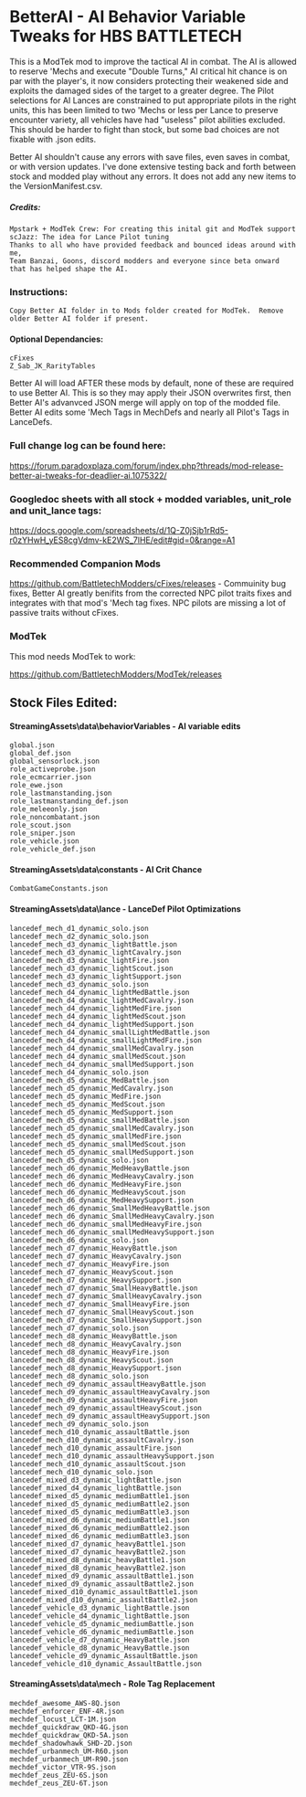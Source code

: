 # BetterAI - AI Behavior Variable Tweaks for HBS BATTLETECH
This is a ModTek mod to improve the tactical AI in combat.  The AI is allowed to reserve 'Mechs and execute "Double Turns," AI critical hit chance is on par with the player's, it now considers protecting their weakened side and exploits the damaged sides of the target to a greater degree.  The Pilot selections for AI Lances are constrained to put appropriate pilots in the right units, this has been limited to two 'Mechs or less per Lance to preserve encounter variety, all vehicles have had "useless" pilot abilities excluded.  This should be harder to fight than stock, but some bad choices are not fixable with .json edits.  

Better AI shouldn't cause any errors with save files, even saves in combat, or with version updates.  I've done extensive testing back and forth between stock and modded play without any errors.  It does not add any new items to the VersionManifest.csv.

##### Credits:
    Mpstark + ModTek Crew: For creating this inital git and ModTek support
    scJazz: The idea for Lance Pilot tuning
    Thanks to all who have provided feedback and bounced ideas around with me, 
    Team Banzai, Goons, discord modders and everyone since beta onward that has helped shape the AI.

### Instructions:

    Copy Better AI folder in to Mods folder created for ModTek.  Remove older Better AI folder if present.
    
#### Optional Dependancies:
    cFixes
    Z_Sab_JK_RarityTables
Better AI will load AFTER these mods by default, none of these are required to use Better AI.  This is so they may apply their JSON overwrites first, then Better AI's advanvced JSON merge will apply on top of the modded file.  Better AI edits some 'Mech Tags in MechDefs and nearly all Pilot's Tags in LanceDefs.

### Full change log can be found here:

https://forum.paradoxplaza.com/forum/index.php?threads/mod-release-better-ai-tweaks-for-deadlier-ai.1075322/

### Googledoc sheets with all stock + modded variables, unit_role and unit_lance tags:

https://docs.google.com/spreadsheets/d/1Q-Z0jSjb1rRd5-r0zYHwH_yES8cgVdmv-kE2WS_7lHE/edit#gid=0&range=A1

### Recommended Companion Mods

https://github.com/BattletechModders/cFixes/releases - Commuinity bug fixes, Better AI greatly benifits from the corrected NPC pilot traits fixes and integrates with that mod's 'Mech tag fixes.  NPC pilots are missing a lot of passive traits without cFixes.

### ModTek
This mod needs ModTek to work:

https://github.com/BattletechModders/ModTek/releases

## Stock Files Edited:
#### StreamingAssets\data\behaviorVariables - AI variable edits
    global.json
    global_def.json
    global_sensorlock.json
    role_activeprobe.json
    role_ecmcarrier.json
    role_ewe.json
    role_lastmanstanding.json
    role_lastmanstanding_def.json
    role_meleeonly.json
    role_noncombatant.json
    role_scout.json
    role_sniper.json
    role_vehicle.json
    role_vehicle_def.json

#### StreamingAssets\data\constants - AI Crit Chance
    CombatGameConstants.json

#### StreamingAssets\data\lance - LanceDef Pilot Optimizations
    lancedef_mech_d1_dynamic_solo.json
    lancedef_mech_d2_dynamic_solo.json
    lancedef_mech_d3_dynamic_lightBattle.json
    lancedef_mech_d3_dynamic_lightCavalry.json
    lancedef_mech_d3_dynamic_lightFire.json
    lancedef_mech_d3_dynamic_lightScout.json
    lancedef_mech_d3_dynamic_lightSupport.json
    lancedef_mech_d3_dynamic_solo.json
    lancedef_mech_d4_dynamic_lightMedBattle.json
    lancedef_mech_d4_dynamic_lightMedCavalry.json
    lancedef_mech_d4_dynamic_lightMedFire.json
    lancedef_mech_d4_dynamic_lightMedScout.json
    lancedef_mech_d4_dynamic_lightMedSupport.json
    lancedef_mech_d4_dynamic_smallLightMedBattle.json
    lancedef_mech_d4_dynamic_smallLightMedFire.json
    lancedef_mech_d4_dynamic_smallMedCavalry.json
    lancedef_mech_d4_dynamic_smallMedScout.json
    lancedef_mech_d4_dynamic_smallMedSupport.json
    lancedef_mech_d4_dynamic_solo.json
    lancedef_mech_d5_dynamic_MedBattle.json
    lancedef_mech_d5_dynamic_MedCavalry.json
    lancedef_mech_d5_dynamic_MedFire.json
    lancedef_mech_d5_dynamic_MedScout.json
    lancedef_mech_d5_dynamic_MedSupport.json
    lancedef_mech_d5_dynamic_smallMedBattle.json
    lancedef_mech_d5_dynamic_smallMedCavalry.json
    lancedef_mech_d5_dynamic_smallMedFire.json
    lancedef_mech_d5_dynamic_smallMedScout.json
    lancedef_mech_d5_dynamic_smallMedSupport.json
    lancedef_mech_d5_dynamic_solo.json
    lancedef_mech_d6_dynamic_MedHeavyBattle.json
    lancedef_mech_d6_dynamic_MedHeavyCavalry.json
    lancedef_mech_d6_dynamic_MedHeavyFire.json
    lancedef_mech_d6_dynamic_MedHeavyScout.json
    lancedef_mech_d6_dynamic_MedHeavySupport.json
    lancedef_mech_d6_dynamic_SmallMedHeavyBattle.json
    lancedef_mech_d6_dynamic_SmallMedHeavyCavalry.json
    lancedef_mech_d6_dynamic_smallMedHeavyFire.json
    lancedef_mech_d6_dynamic_smallMedHeavySupport.json
    lancedef_mech_d6_dynamic_solo.json
    lancedef_mech_d7_dynamic_HeavyBattle.json
    lancedef_mech_d7_dynamic_HeavyCavalry.json
    lancedef_mech_d7_dynamic_HeavyFire.json
    lancedef_mech_d7_dynamic_HeavyScout.json
    lancedef_mech_d7_dynamic_HeavySupport.json
    lancedef_mech_d7_dynamic_SmallHeavyBattle.json
    lancedef_mech_d7_dynamic_SmallHeavyCavalry.json
    lancedef_mech_d7_dynamic_SmallHeavyFire.json
    lancedef_mech_d7_dynamic_SmallHeavyScout.json
    lancedef_mech_d7_dynamic_SmallHeavySupport.json
    lancedef_mech_d7_dynamic_solo.json
    lancedef_mech_d8_dynamic_HeavyBattle.json
    lancedef_mech_d8_dynamic_HeavyCavalry.json
    lancedef_mech_d8_dynamic_HeavyFire.json
    lancedef_mech_d8_dynamic_HeavyScout.json
    lancedef_mech_d8_dynamic_HeavySupport.json
    lancedef_mech_d8_dynamic_solo.json
    lancedef_mech_d9_dynamic_assaultHeavyBattle.json
    lancedef_mech_d9_dynamic_assaultHeavyCavalry.json
    lancedef_mech_d9_dynamic_assaultHeavyFire.json
    lancedef_mech_d9_dynamic_assaultHeavyScout.json
    lancedef_mech_d9_dynamic_assaultHeavySupport.json
    lancedef_mech_d9_dynamic_solo.json
    lancedef_mech_d10_dynamic_assaultBattle.json
    lancedef_mech_d10_dynamic_assaultCavalry.json
    lancedef_mech_d10_dynamic_assaultFire.json
    lancedef_mech_d10_dynamic_assaultHeavySupport.json
    lancedef_mech_d10_dynamic_assaultScout.json
    lancedef_mech_d10_dynamic_solo.json
    lancedef_mixed_d3_dynamic_lightBattle.json
    lancedef_mixed_d4_dynamic_lightBattle.json
    lancedef_mixed_d5_dynamic_mediumBattle1.json
    lancedef_mixed_d5_dynamic_mediumBattle2.json
    lancedef_mixed_d5_dynamic_mediumBattle3.json
    lancedef_mixed_d6_dynamic_mediumBattle1.json
    lancedef_mixed_d6_dynamic_mediumBattle2.json
    lancedef_mixed_d6_dynamic_mediumBattle3.json
    lancedef_mixed_d7_dynamic_heavyBattle1.json
    lancedef_mixed_d7_dynamic_heavyBattle2.json
    lancedef_mixed_d8_dynamic_heavyBattle1.json
    lancedef_mixed_d8_dynamic_heavyBattle2.json
    lancedef_mixed_d9_dynamic_assaultBattle1.json
    lancedef_mixed_d9_dynamic_assaultBattle2.json
    lancedef_mixed_d10_dynamic_assaultBattle1.json
    lancedef_mixed_d10_dynamic_assaultBattle2.json
    lancedef_vehicle_d3_dynamic_lightBattle.json
    lancedef_vehicle_d4_dynamic_lightBattle.json
    lancedef_vehicle_d5_dynamic_mediumBattle.json
    lancedef_vehicle_d6_dynamic_mediumBattle.json
    lancedef_vehicle_d7_dynamic_HeavyBattle.json
    lancedef_vehicle_d8_dynamic_HeavyBattle.json
    lancedef_vehicle_d9_dynamic_AssaultBattle.json
    lancedef_vehicle_d10_dynamic_AssaultBattle.json

#### StreamingAssets\data\mech - Role Tag Replacement
    mechdef_awesome_AWS-8Q.json
    mechdef_enforcer_ENF-4R.json
    mechdef_locust_LCT-1M.json
    mechdef_quickdraw_QKD-4G.json
    mechdef_quickdraw_QKD-5A.json
    mechdef_shadowhawk_SHD-2D.json
    mechdef_urbanmech_UM-R60.json
    mechdef_urbanmech_UM-R90.json
    mechdef_victor_VTR-9S.json
    mechdef_zeus_ZEU-6S.json
    mechdef_zeus_ZEU-6T.json
